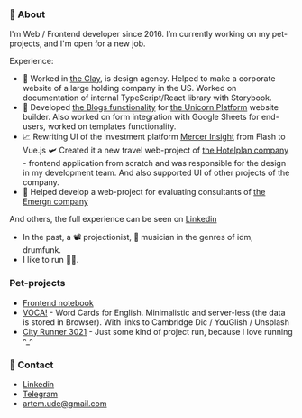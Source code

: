 ### 👋 About

<!--
**artemshar/artemshar** is a ✨ _special_ ✨ repository because its `README.md` (this file) appears on your GitHub profile.

Here are some ideas to get you started:

- 🔭 I’m currently working on ...
- 🌱 I’m currently learning ...
- 👯 I’m looking to collaborate on ...
- 🤔 I’m looking for help with ...
- 💬 Ask me about ...
- 📫 How to reach me: ...
- 😄 Pronouns: ...
- ⚡ Fun fact: ...
-->

I'm Web / Frontend developer since 2016. 
I’m currently working on my pet-projects, and I'm open for a new job.

Experience:

- 🎨 Worked in [the Clay](https://clay.global/), is design agency. Helped to make a corporate website of a large holding company in the US. Worked on documentation of internal TypeScript/React library with Storybook.
- 🦄 Developed [the Blogs functionality](https://www.producthunt.com/posts/blogs-by-unicorn-platform) for [the Unicorn Platform](https://unicornplatform.com/) website builder. Also worked on form integration with Google Sheets for end-users, worked on templates functionality.
- 📈 Rewriting UI of the investment platform [Mercer Insight](https://www.mercerinsight.com) from Flash to Vue.js
🛩️ Created it a new travel web-project of [the Hotelplan company](https://www.hotelplan.ch/) - frontend application from scratch and was responsible for the design in my development team. And also supported UI of other projects of the company. 
- 👔 Helped develop a web-project for evaluating consultants of [the Emergn company](https://www.emergn.com/)

And others, the full experience can be seen on [Linkedin](https://www.linkedin.com/in/artemshar/)

- In the past, a 📽️ projectionist, 🎹 musician in the genres of idm, drumfunk. 
- I like to run 🏃🏼.

### Pet-projects
- [Frontend notebook](https://artemshar.github.io/frontend-book/)
- [VOCA!](https://artemshar.github.io/voca/) - Word Cards for English. Minimalistic and server-less (the data is stored in Browser). With links to Cambridge Dic / YouGlish / Unsplash
- [City Runner 3021](https://cityrunner3021.vercel.app/) - Just some kind of project run, because I love running ^_^

### 🔗 Contact
- [Linkedin](https://www.linkedin.com/in/artemshar/)
- [Telegram](https://t.me/artemshar)
- artem.ude@gmail.com


